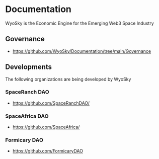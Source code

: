 # Documentation
WyoSky is the Economic Engine for the Emerging Web3 Space Industry

## Governance
- https://github.com/WyoSky/Documentation/tree/main/Governance

## Developments
The following organizations are being developed by WyoSky

### SpaceRanch DAO
- https://github.com/SpaceRanchDAO/

### SpaceAfrica DAO
- https://github.com/SpaceAfrica/

### Formicary DAO
- https://github.com/FormicaryDAO
